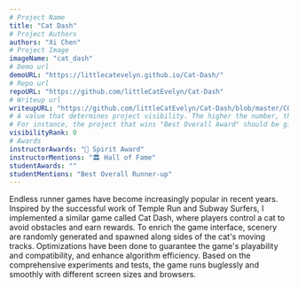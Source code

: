```yaml
---
# Project Name
title: "Cat Dash"
# Project Authors
authors: "Xi Chen"
# Project Image
imageName: "cat_dash"
# Demo url
demoURL: "https://littlecatevelyn.github.io/Cat-Dash/"
# Repo url
repoURL: "https://github.com/littleCatEvelyn/Cat-Dash"
# Writeup url
writeupURL: "https://github.com/littleCatEvelyn/Cat-Dash/blob/master/COS426FinalReport.pdf"
# A value that determines project visibility. The higher the number, the closer it will appear to the top
# For instance, the project that wins "Best Overall Award" should be given the highest visibilityRank
visibilityRank: 0
# Awards
instructorAwards: "👻 Spirit Award"
instructorMentions: "🏛️ Hall of Fame"
studentAwards: ""
studentMentions: "Best Overall Runner-up"
---
```

Endless runner games have become increasingly popular in recent years. Inspired by the successful work of Temple Run and Subway Surfers, I implemented a similar game called Cat Dash, where players control a cat to avoid obstacles and earn rewards. To enrich the game interface, scenery are randomly generated and spawned along sides of the cat's moving tracks. Optimizations have been done to guarantee the game's playability and compatibility, and enhance algorithm efficiency. Based on the comprehensive experiments and tests, the game runs buglessly and smoothly with different screen sizes and browsers.
